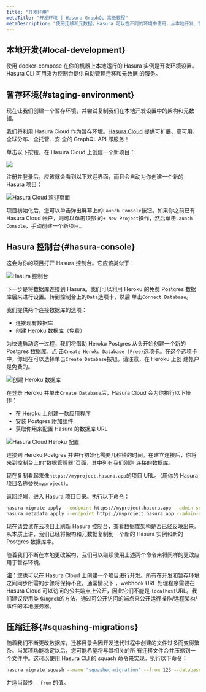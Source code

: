 ```yaml
---
title: "开发环境"
metaTitle: "开发环境 | Hasura GraphQL 高级教程"
metaDescription: "使用迁移和元数据，Hasura 可以在不同的环境中使用，从本地开发、暂存和生产开始。"
---
```


## 本地开发{#local-development}

使用 docker-compose 在你的机器上本地运行的 Hasura 实例是开发环境设置。Hasura CLI 可用来为控制台提供自动管理迁移和元数据
的服务。

## 暂存环境{#staging-environment}

现在让我们创建一个暂存环境，并尝试复制我们在本地开发设置中的架构和元数据。

我们将利用 Hasura Cloud 作为暂存环境。[Hasura Cloud](https://hasura.io/cloud/) 提供可扩展、高可用、全球分布、全托管、安
全的 GraphQL API 即服务！

单击以下按钮，在 Hasura Cloud 上创建一个新项目：

<a href="https://cloud.hasura.io/?pg=learn-hasura-backend&plcmt=body&tech=default&skip_onboarding=true" target="_blank"><img src="https://graphql-engine-cdn.hasura.io/assets/main-site/deploy-hasura-cloud.png" /></a>

注册并登录后，应该就会看到以下欢迎界面，而且会自动为你创建一个新的 Hasura 项目：

![Hasura Cloud 欢迎页面](https://graphql-engine-cdn.hasura.io/learn-hasura/assets/graphql-hasura/hasura-cloud-welcome.png)

项目初始化后，您可以单击弹出屏幕上的`Launch Console`按钮。如果你之前已有 Hasura Cloud 帐户，则可以单击顶部
的`+ New Project`操作，然后单击`Launch Console`，手动创建一个新项目。

## Hasura 控制台{#hasura-console}

这会为你的项目打开 Hasura 控制台。它应该类似于：

![Hasura 控制台](https://graphql-engine-cdn.hasura.io/learn-hasura/assets/graphql-hasura/hasura-console.png)

下一步是将数据库连接到 Hasura。我们可以利用 Heroku 的免费 Postgres 数据库层来进行设置。转到控制台上的`Data`选项卡，然后
单击`Connect Database`。

我们提供两个连接数据库的选项：

- 连接现有数据库
- 创建 Heroku 数据库（免费）

为快速启动这一过程，我们将借助 Heroku Postgres 从头开始创建一个新的 Postgres 数据库。点
击`Create Heroku Database (Free)`选项卡。在这个选项卡中，你现在可以选择单击`Create Database`按钮。请注意，在 Heroku 上创
建帐户是免费的。

![创建 Heroku 数据库](https://graphql-engine-cdn.hasura.io/learn-hasura/assets/graphql-hasura/create-heroku-database.png)

在登录 Heroku 并单击`Create Database`后，Hasura Cloud 会为你执行以下操作：

- 在 Heroku 上创建一款应用程序
- 安装 Postgres 附加组件
- 获取你用来配置 Hasura 的数据库 URL

![Hasura Cloud Heroku 配置](https://graphql-engine-cdn.hasura.io/learn-hasura/assets/graphql-hasura/hasura-cloud-heroku-setup.png)

连接到 Heroku Postgres 并进行初始化需要几秒钟的时间。在建立连接后，你将来到控制台上的“数据管理器”页面，其中列有我们刚刚
连接的数据库。

现在复制看起来像`https://myproject.hasura.app`的项目 URL。（用你的 Hasura 项目名称替换`myproject`）。

返回终端，进入 Hasura 项目目录。执行以下命令：

```bash
hasura migrate apply --endpoint https://myproject.hasura.app --admin-secret xxxxx --database-name default
hasura metadata apply --endpoint https://myproject.hasura.app --admin-secret xxxxx
```

现在请尝试在云项目上刷新 Hasura 控制台，查看数据库架构是否已经反映出来。从本质上讲，我们已经将架构和元数据复制到一个新的
Hasura 实例和新的 Postgres 数据库中。

随着我们不断在本地更改架构，我们可以继续使用上述两个命令来将同样的更改应用于暂存环境。

**注**：您也可以在 Hasura Cloud 上创建一个项目进行开发。所有在开发和暂存环境之间同步所需的步骤将保持不变。通常情况下
，webhook URL 处理程序需要在 Hasura Cloud 可以访问的公共端点上公开，因此它们不能是 `localhost`URL。我们建议使用类
似`ngrok`的方法，通过可公开访问的端点来公开运行操作/远程架构/事件的本地服务器。

## 压缩迁移{#squashing-migrations}

随着我们不断更改数据库，迁移目录会因开发迭代过程中创建的文件过多而变得繁杂。当某项功能稳定以后，您可能希望将与其相关的所
有迁移文件合并压缩到一个文件中。这可以使用 Hasura CLI 的 squash 命令来实现。执行以下命令：

```bash
hasura migrate squash --name "squashed-migration" --from 123 --database-name default --endpoint https://myproject.hasura.app
```

并适当替换 `--from` 的值。
